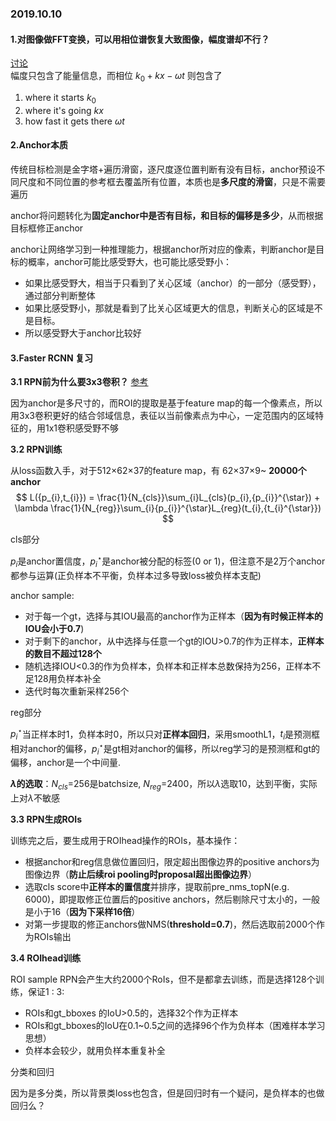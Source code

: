 ### **2019.10.10**  

#### **1.对图像做FFT变换，可以用相位谱恢复大致图像，幅度谱却不行？**
[讨论](https://www.zhihu.com/question/23718291)  
幅度只包含了能量信息，而相位 $k_{0}+kx-\omega t$ 则包含了

1. where it starts $k_{0}$
2. where it's going $kx$
3. how fast it gets there $\omega t$




#### **2.Anchor本质**  
传统目标检测是金字塔+遍历滑窗，逐尺度逐位置判断有没有目标，anchor预设不同尺度和不同位置的参考框去覆盖所有位置，本质也是**多尺度的滑窗**，只是不需要遍历  

anchor将问题转化为**固定anchor中是否有目标，和目标的偏移是多少**，从而根据目标框修正anchor    

anchor让网络学习到一种推理能力，根据anchor所对应的像素，判断anchor是目标的概率，anchor可能比感受野大，也可能比感受野小：  
- 如果比感受野大，相当于只看到了关心区域（anchor）的一部分（感受野），通过部分判断整体
- 如果比感受野小，那就是看到了比关心区域更大的信息，判断关心的区域是不是目标。
- 所以感受野大于anchor比较好


#### **3.Faster RCNN 复习**

**3.1 RPN前为什么要3x3卷积？** [参考](https://www.zhihu.com/search?type=content&q=faster%20rcnn)   

因为anchor是多尺寸的，而ROI的提取是基于feature map的每一个像素点，所以用3x3卷积更好的结合邻域信息，表征以当前像素点为中心，一定范围内的区域特征的，用1x1卷积感受野不够

**3.2 RPN训练**

从loss函数入手，对于512×62×37的feature map，有 62×37×9~ **20000个anchor**
$$ L({p_{i},t_{i}}) = \frac{1}{N_{cls}}\sum_{i}L_{cls}(p_{i},{p_{i}}^{\star}) + \lambda \frac{1}{N_{reg}}\sum_{i}{p_{i}}^{\star}L_{reg}(t_{i},{t_{i}^{\star}}) $$

cls部分  

$p_{i}$是anchor置信度，${p_{i}^{\star}}$是anchor被分配的标签(0 or 1)，但注意不是2万个anchor都参与运算(正负样本不平衡，负样本过多导致loss被负样本支配)

anchor sample:
- 对于每一个gt，选择与其IOU最高的anchor作为正样本（**因为有时候正样本的IOU会小于0.7**)
- 对于剩下的anchor，从中选择与任意一个gt的IOU>0.7的作为正样本，**正样本的数目不超过128个**
- 随机选择IOU<0.3的作为负样本，负样本和正样本总数保持为256，正样本不足128用负样本补全
- 迭代时每次重新采样256个
  
reg部分  

${p_{i}^{\star}}$当正样本时1，负样本时0，所以只对**正样本回归**，采用smoothL1，$t_{i}$是预测框相对anchor的偏移，${p_{i}}^{\star}$是gt相对anchor的偏移，所以reg学习的是预测框和gt的偏移，anchor是一个中间量.

**$\lambda$的选取**：$N_{cls}$=256是batchsize, $N_{reg}$=2400，所以$\lambda$选取10，达到平衡，实际上对$\lambda$不敏感  

**3.3 RPN生成ROIs**

训练完之后，要生成用于ROIhead操作的ROIs，基本操作：
- 根据anchor和reg信息做位置回归，限定超出图像边界的positive anchors为图像边界（**防止后续roi pooling时proposal超出图像边界**）
- 选取cls score中**正样本的置信度**并排序，提取前pre_nms_topN(e.g. 6000)，即提取修正位置后的positive anchors，然后剔除尺寸太小的，一般是小于16（**因为下采样16倍**）
- 对第一步提取的修正anchors做NMS(**threshold=0.7**)，然后选取前2000个作为ROIs输出


**3.4 ROIhead训练**

ROI sample
RPN会产生大约2000个RoIs，但不是都拿去训练，而是选择128个训练，保证1 : 3: 
- ROIs和gt_bboxes 的IoU>0.5的，选择32个作为正样本
- ROIs和gt_bboxes的IoU在0.1~0.5之间的选择96个作为负样本（困难样本学习思想）
- 负样本会较少，就用负样本重复补全

分类和回归  

因为是多分类，所以背景类loss也包含，但是回归时有一个疑问，是负样本的也做回归么？




